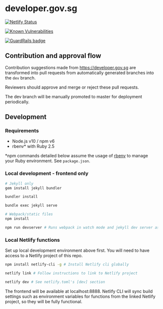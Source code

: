 # developer.gov.sg

[![Netlify Status](https://api.netlify.com/api/v1/badges/780ed541-5952-4726-9aa1-f3d1a58f36c0/deploy-status)](https://app.netlify.com/sites/developer-gov-sg/deploys)

[![Known Vulnerabilities](https://snyk.io//test/github/GovTechSG/developer.gov.sg/badge.svg?targetFile=package.json)](https://snyk.io//test/github/GovTechSG/developer.gov.sg?targetFile=package.json)

[![GuardRails badge](https://badges.guardrails.io/GovTechSG/developer.gov.sg.svg)](https://dashboard.guardrails.io/default/gh/GovTechSG/developer.gov.sg)

## Contribution and approval flow

Contribution suggestions made from https://developer.gov.sg are transformed into pull requests from automatically generated branches into the `dev` branch.

Reviewers should approve and merge or reject these pull requests.

The dev branch will be manually promoted to master for deployment periodically.

## Development

### Requirements

-   Node.js v10 / npm v6
-   rbenv* with Ruby 2.5

*npm commands detailed below assume the usage of [rbenv](https://github.com/rbenv/rbenv) to manage your Ruby environment. See `package.json`.

### Local development - frontend only

```sh
# Jekyll only
gem install jekyll bundler

bundler install

bundle exec jekyll serve

# Webpack/static files
npm install

npm run devserver # Runs webpack in watch mode and jekyll dev server as above
```

### Local Netlify functions

Set up local development environment above first.
You will need to have access to a Netlify project of this repo.

```sh
npm install netlify-cli -g # Install Netlify cli globally

netlify link # Follow instructions to link to Netlify project

netlify dev # See netlify.toml's [dev] section
```

The frontend will be available at localhost:8888. Netlify CLI will sync build settings such as environment variables for functions from the linked Netlify project, so they will be fully functional.
